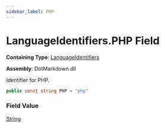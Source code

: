 ```yaml
---
sidebar_label: PHP
---
```


# LanguageIdentifiers\.PHP Field

**Containing Type**: [LanguageIdentifiers](../index.md)

**Assembly**: DotMarkdown\.dll

  
Identifier for PHP\.

```csharp
public const string PHP = "php"
```

### Field Value

[String](https://docs.microsoft.com/en-us/dotnet/api/system.string)

